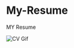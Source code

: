 # My-Resume
MY Resume


![CV Gif](https://user-images.githubusercontent.com/99129061/153182582-563e3b28-09dd-4438-813e-ddc671063ad1.gif)

